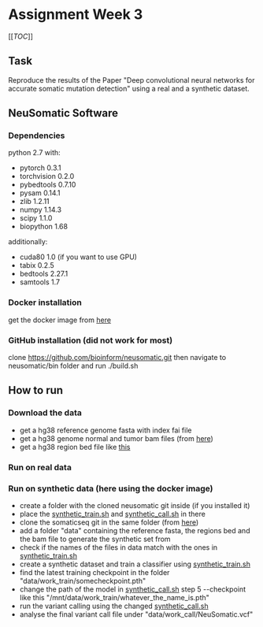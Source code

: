 # Assignment Week 3

[[_TOC_]]

## Task
Reproduce the results of the Paper "Deep convolutional neural networks for accurate
somatic mutation detection" using a real and a synthetic dataset.

## NeuSomatic Software

### Dependencies
python 2.7 with:
- pytorch 0.3.1
- torchvision 0.2.0
- pybedtools 0.7.10
- pysam 0.14.1
- zlib 1.2.11
- numpy 1.14.3
- scipy 1.1.0
- biopython 1.68

additionally:
- cuda80 1.0 (if you want to use GPU)
- tabix 0.2.5
- bedtools 2.27.1
- samtools 1.7

### Docker installation
get the docker image from [here](https://hub.docker.com/r/msahraeian/neusomatic/)

### GitHub installation (did not work for most)
clone https://github.com/bioinform/neusomatic.git
then navigate to neusomatic/bin folder and run ./build.sh

## How to run

### Download the data
- get a hg38 reference genome fasta with index fai file
- get a hg38 genome normal and tumor bam files (from [here](ftp://ftp-trace.ncbi.nlm.nih.gov/giab/ftp/))
- get a hg38 region bed file like [this](https://github.com/bioinform/neusomatic/blob/paper/resources/hg38.bed) 

### Run on real data

### Run on synthetic data (here using the docker image)
- create a folder with the cloned neusomatic git inside (if you installed it)
- place the [synthetic_train.sh](https://git.imp.fu-berlin.de/pvjet86/mlbi-2020/-/blob/master/Assignment_Week_3/synthetic_train.sh) and [synthetic_call.sh](https://git.imp.fu-berlin.de/pvjet86/mlbi-2020/-/blob/master/Assignment_Week_3/synthetic_call.sh) in there
- clone the somaticseq git in the same folder (from [here](https:://github.com/bioinform/somaticseq.git))
- add a folder "data" containing the reference fasta, the regions bed and the bam file to generate the synthetic set from
- check if the names of the files in data match with the ones in [synthetic_train.sh](https://git.imp.fu-berlin.de/pvjet86/mlbi-2020/-/blob/master/Assignment_Week_3/synthetic_train.sh)
- create a synthetic dataset and train a classifier using [synthetic_train.sh](https://git.imp.fu-berlin.de/pvjet86/mlbi-2020/-/blob/master/Assignment_Week_3/synthetic_train.sh)
- find the latest training checkpoint in the folder "data/work_train/somecheckpoint.pth"
- change the path of the model in [synthetic_call.sh](https://git.imp.fu-berlin.de/pvjet86/mlbi-2020/-/blob/master/Assignment_Week_3/synthetic_call.sh) step 5 --checkpoint like this "/mnt/data/work_train/whatever_the_name_is.pth"
- run the variant calling using the changed [synthetic_call.sh](https://git.imp.fu-berlin.de/pvjet86/mlbi-2020/-/blob/master/Assignment_Week_3/synthetic_call.sh)
- analyse the final variant call file under "data/work_call/NeuSomatic.vcf"

